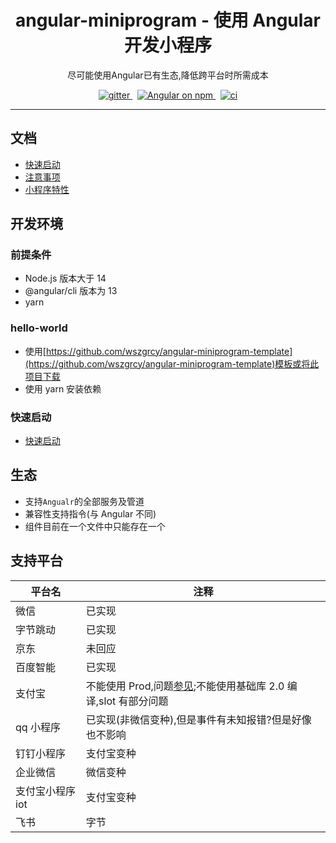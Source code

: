 <h1 align="center">angular-miniprogram - 使用 Angular 开发小程序 </h1>

<p align="center">尽可能使用Angular已有生态,降低跨平台时所需成本</p>

<p align="center">
  <a href="https://gitter.im/angular-miniprogram/community?utm_source=badge&utm_medium=badge&utm_campaign=pr-badge">
    <img src="https://badges.gitter.im/angular-miniprogram/community.svg" alt="gitter" />
  </a>&nbsp;
    <a href="https://www.npmjs.com/package/angular-miniprogram">
    <img src="https://img.shields.io/npm/v/angular-miniprogram.svg?logo=npm&logoColor=fff&label=NPM+package&color=limegreen" alt="Angular on npm" />
  </a>&nbsp;
  <a href="https://github.com/wszgrcy/angular-miniprogram/actions/workflows/default.yml">
    <img src="https://github.com/wszgrcy/angular-miniprogram/actions/workflows/default.yml/badge.svg" alt="ci" />
  </a>

</p>
<hr>

## 文档

- [快速启动](https://github.com/wszgrcy/angular-miniprogram/blob/master/quick-start.md)
- [注意事项](https://github.com/wszgrcy/angular-miniprogram/blob/master/attention.md)
- [小程序特性](https://github.com/wszgrcy/angular-miniprogram/blob/master/miniprogram-feature.md)

## 开发环境

### 前提条件

- Node.js 版本大于 14
- @angular/cli 版本为 13
- yarn

### hello-world

- 使用[https://github.com/wszgrcy/angular-miniprogram-template](https://github.com/wszgrcy/angular-miniprogram-template)模板或将此项目下载
- 使用 yarn 安装依赖

### 快速启动

- [快速启动](https://github.com/wszgrcy/angular-miniprogram/blob/master/quick-start.md)

## 生态

- 支持`Angualr`的全部服务及管道
- 兼容性支持指令(与 Angular 不同)
- 组件目前在一个文件中只能存在一个

## 支持平台

| 平台名           | 注释                                                                                                              |
| ---------------- | ----------------------------------------------------------------------------------------------------------------- |
| 微信             | 已实现                                                                                                            |
| 字节跳动         | 已实现                                                                                                            |
| 京东             | 未回应                                                                                                            |
| 百度智能         | 已实现                                                                                                            |
| 支付宝           | 不能使用 Prod,问题[参见](https://forum.alipay.com/mini-app/post/65101060);不能使用基础库 2.0 编译,slot 有部分问题 |
| qq 小程序        | 已实现(非微信变种),但是事件有未知报错?但是好像也不影响                                                            |
| 钉钉小程序       | 支付宝变种                                                                                                        |
| 企业微信         | 微信变种                                                                                                          |
| 支付宝小程序 iot | 支付宝变种                                                                                                        |
| 飞书             | 字节                                                                                                              |
